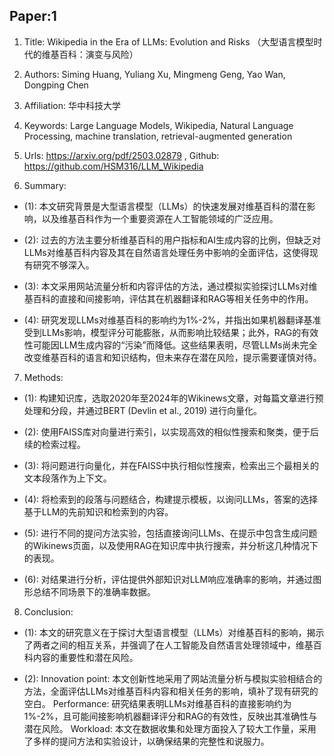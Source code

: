 ## Paper:1




1. Title: Wikipedia in the Era of LLMs: Evolution and Risks （大型语言模型时代的维基百科：演变与风险）

2. Authors: Siming Huang, Yuliang Xu, Mingmeng Geng, Yao Wan, Dongping Chen

3. Affiliation: 华中科技大学

4. Keywords: Large Language Models, Wikipedia, Natural Language Processing, machine translation, retrieval-augmented generation

5. Urls: https://arxiv.org/pdf/2503.02879 , Github: https://github.com/HSM316/LLM_Wikipedia

6. Summary: 

- (1): 本文研究背景是大型语言模型（LLMs）的快速发展对维基百科的潜在影响，以及维基百科作为一个重要资源在人工智能领域的广泛应用。
 
- (2): 过去的方法主要分析维基百科的用户指标和AI生成内容的比例，但缺乏对LLMs对维基百科内容及其在自然语言处理任务中影响的全面评估，这使得现有研究不够深入。

- (3): 本文采用网站流量分析和内容评估的方法，通过模拟实验探讨LLMs对维基百科的直接和间接影响，评估其在机器翻译和RAG等相关任务中的作用。

- (4): 研究发现LLMs对维基百科的影响约为1%-2%，并指出如果机器翻译基准受到LLMs影响，模型评分可能膨胀，从而影响比较结果；此外，RAG的有效性可能因LLM生成内容的“污染”而降低。这些结果表明，尽管LLMs尚未完全改变维基百科的语言和知识结构，但未来存在潜在风险，提示需要谨慎对待。
7. Methods: 

- (1): 构建知识库，选取2020年至2024年的Wikinews文章，对每篇文章进行预处理和分段，并通过BERT (Devlin et al., 2019) 进行向量化。

- (2): 使用FAISS库对向量进行索引，以实现高效的相似性搜索和聚类，便于后续的检索过程。

- (3): 将问题进行向量化，并在FAISS中执行相似性搜索，检索出三个最相关的文本段落作为上下文。

- (4): 将检索到的段落与问题结合，构建提示模板，以询问LLMs，答案的选择基于LLM的先前知识和检索到的内容。

- (5): 进行不同的提问方法实验，包括直接询问LLMs、在提示中包含生成问题的Wikinews页面，以及使用RAG在知识库中执行搜索，并分析这几种情况下的表现。

- (6): 对结果进行分析，评估提供外部知识对LLM响应准确率的影响，并通过图形总结不同场景下的准确率数据。





8. Conclusion: 

- (1): 本文的研究意义在于探讨大型语言模型（LLMs）对维基百科的影响，揭示了两者之间的相互关系，并强调了在人工智能及自然语言处理领域中，维基百科内容的重要性和潜在风险。 

- (2): 
  Innovation point: 本文创新性地采用了网站流量分析与模拟实验相结合的方法，全面评估LLMs对维基百科内容和相关任务的影响，填补了现有研究的空白。 
  Performance: 研究结果表明LLMs对维基百科的直接影响约为1%-2%，且可能间接影响机器翻译评分和RAG的有效性，反映出其准确性与潜在风险。 
  Workload: 本文在数据收集和处理方面投入了较大工作量，采用了多样的提问方法和实验设计，以确保结果的完整性和说服力。





